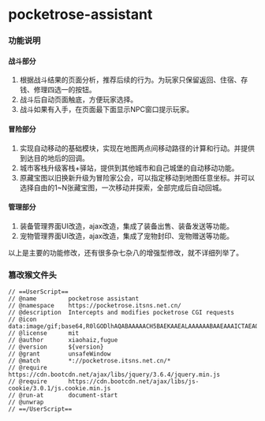 # pocketrose-assistant

### 功能说明

#### 战斗部分

1. 根据战斗结果的页面分析，推荐后续的行为。为玩家只保留返回、住宿、存钱、修理四选一的按钮。
2. 战斗后自动页面触底，方便玩家选择。
3. 战斗如果有入手，在页面最下面显示NPC窗口提示玩家。

#### 冒险部分

1. 实现自动移动的基础模块，实现在地图两点间移动路径的计算和行动。并提供到达目的地后的回调。
2. 城市客栈升级客栈+驿站，提供到其他城市和自己城堡的自动移动功能。
3. 原藏宝图以旧换新升级为冒险家公会，可以指定移动到地图任意坐标。并可以选择自由的1~N张藏宝图，一次移动并探索，全部完成后自动回城。

#### 管理部分

1. 装备管理界面UI改造，ajax改造，集成了装备出售、装备发送等功能。
2. 宠物管理界面UI改造，ajax改造，集成了宠物封印、宠物赠送等功能。

以上是主要的功能修改，还有很多杂七杂八的增强型修改，就不详细列举了。

### 篡改猴文件头

```
// ==UserScript==
// @name         pocketrose assistant
// @namespace    https://pocketrose.itsns.net.cn/
// @description  Intercepts and modifies pocketrose CGI requests
// @icon         data:image/gif;base64,R0lGODlhAQABAAAAACH5BAEKAAEALAAAAAABAAEAAAICTAEAOw==
// @license      mit
// @author       xiaohaiz,fugue
// @version      ${version}
// @grant        unsafeWindow
// @match        *://pocketrose.itsns.net.cn/*
// @require      https://cdn.bootcdn.net/ajax/libs/jquery/3.6.4/jquery.min.js
// @require      https://cdn.bootcdn.net/ajax/libs/js-cookie/3.0.1/js.cookie.min.js
// @run-at       document-start
// @unwrap
// ==/UserScript==
```